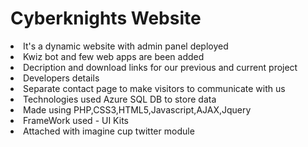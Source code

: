# Cyberknights Website
<li> It's a dynamic website with admin panel deployed<br>
<li> Kwiz bot and few web apps are been added <br>
<li> Decription and download links for our previous and current project<br>
<li> Developers details<br>
<li> Separate contact page to make visitors to communicate with us<br>
<li> Technologies used Azure SQL DB to store data<br>
<li> Made using PHP,CSS3,HTML5,Javascript,AJAX,Jquery<br>
<li> FrameWork used - UI Kits<br>
<li> Attached with imagine cup twitter module

